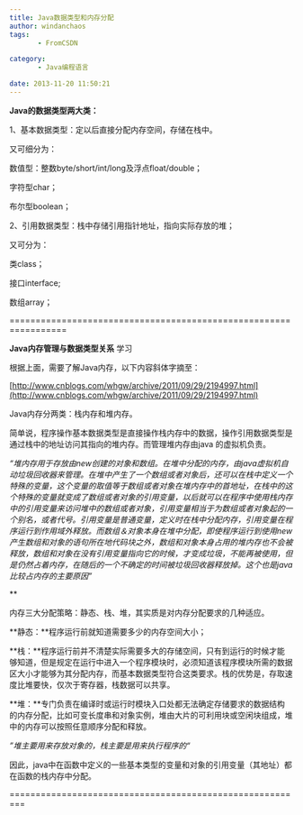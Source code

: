```yaml
---
title: Java数据类型和内存分配
author: windanchaos
tags: 
       - FromCSDN

category: 
       - Java编程语言

date: 2013-11-20 11:50:21
---
```

**Java的数据类型两大类：**

1、基本数据类型：定以后直接分配内存空间，存储在栈中。

又可细分为：

数值型：整数byte/short/int/long及浮点float/double；

字符型char；

布尔型boolean；

2、引用数据类型：栈中存储引用指针地址，指向实际存放的堆；

又可分为：

类class；

接口interface;

数组array；

=================================================================

**Java内存管理与数据类型关系** 学习

根据上面，需要了解Java内存，以下内容斜体字摘至：

[http://www.cnblogs.com/whgw/archive/2011/09/29/2194997.html](http://www.cnblogs.com/whgw/archive/2011/09/29/2194997.html)

Java内存分两类：栈内存和堆内存。

简单说，程序操作基本数据类型是直接操作栈内存中的数据，操作引用数据类型是通过栈中的地址访问其指向的堆内存。而管理堆内存由java 的虚拟机负责。

*“堆内存用于存放由new创建的对象和数组。在堆中分配的内存，由java虚拟机自动垃圾回收器来管理。在堆中产生了一个数组或者对象后，还可以在栈中定义一个特殊的变量，这个变量的取值等于数组或者对象在堆内存中的首地址，在栈中的这个特殊的变量就变成了数组或者对象的引用变量，以后就可以在程序中使用栈内存中的引用变量来访问堆中的数组或者对象，引用变量相当于为数组或者对象起的一个别名，或者代号。引用变量是普通变量，定义时在栈中分配内存，引用变量在程序运行到作用域外释放。而数组＆对象本身在堆中分配，即使程序运行到使用new产生数组和对象的语句所在地代码块之外，数组和对象本身占用的堆内存也不会被释放，数组和对象在没有引用变量指向它的时候，才变成垃圾，不能再被使用，但是仍然占着内存，在随后的一个不确定的时间被垃圾回收器释放掉。这个也是java比较占内存的主要原因”*

**
<!-- more -->

内存三大分配策略：静态、栈、堆，其实质是对内存分配要求的几种适应。

**静态：**程序运行前就知道需要多少的内存空间大小；

**栈：**程序运行前并不清楚实际需要多大的存储空间，只有到运行的时候才能够知道，但是规定在运行中进入一个程序模块时，必须知道该程序模块所需的数据区大小才能够为其分配内存，而基本数据类型符合这类要求。栈的优势是，存取速度比堆要快，仅次于寄存器，栈数据可以共享。

**堆：**专门负责在编译时或运行时模块入口处都无法确定存储要求的数据结构的内存分配，比如可变长度串和对象实例，堆由大片的可利用块或空闲块组成，堆中的内存可以按照任意顺序分配和释放。

*”堆主要用来存放对象的，栈主要是用来执行程序的“*

因此，java中在函数中定义的一些基本类型的变量和对象的引用变量（其地址）都在函数的栈内存中分配。

=========================================================
